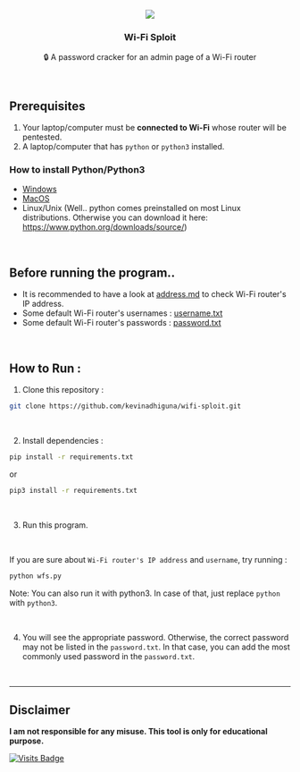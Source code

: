 <br />
<div align="center">
  <img src="https://github.com/kevinadhiguna/wifi-sploit/blob/master/assets/wifi-sploit.png" />
  <h3 align="center">Wi-Fi Sploit</h3>

  <p align="center">
   🔒 A password cracker for an admin page of a Wi-Fi router
  </p>
</div>

<br />

## Prerequisites

1. Your laptop/computer must be **connected to Wi-Fi** whose router will be pentested.
2. A laptop/computer that has `python` or `python3` installed.

### How to install Python/Python3

- [Windows](https://www.python.org/downloads/windows/)
- [MacOS](https://www.python.org/downloads/macos/)
- Linux/Unix (Well.. python comes preinstalled on most Linux distributions. Otherwise you can download it here: https://www.python.org/downloads/source/)

<br />

## Before running the program..

- It is recommended to have a look at [address.md](https://github.com/kevinadhiguna/wifi-sploit/blob/master/address.md) to check Wi-Fi router's IP address.
- Some default Wi-Fi router's usernames : [username.txt](https://github.com/kevinadhiguna/wifi-sploit/blob/master/username.txt)
- Some default Wi-Fi router's passwords : [password.txt](https://github.com/kevinadhiguna/wifi-sploit/blob/master/password.txt)

<br />

## How to Run :
1. Clone this repository :
```bash
git clone https://github.com/kevinadhiguna/wifi-sploit.git
```

<br />

2. Install dependencies :
```bash
pip install -r requirements.txt
```
or
```bash
pip3 install -r requirements.txt
```

<br />

3. Run this program.

<br />

If you are sure about `Wi-Fi router's IP address` and `username`, try running :
```bash
python wfs.py
```

Note: You can also run it with python3. In case of that, just replace `python` with `python3`.

<br/>

4. You will see the appropriate password. Otherwise, the correct password may not be listed in the `password.txt`. In that case, you can add the most commonly used password in the `password.txt`.

<br />
<hr />

## Disclaimer

<b>I am not responsible for any misuse. This tool is only for educational purpose.</b>

[![Visits Badge](https://badges.pufler.dev/visits/kevinadhiguna/wifi-sploit)](https://github.com/kevinadhiguna)
